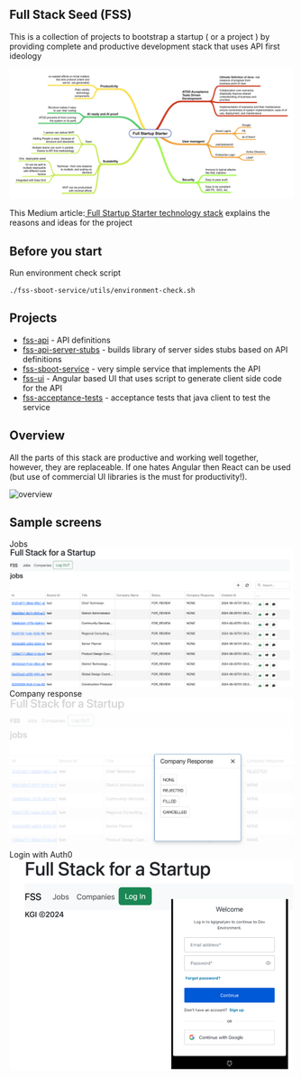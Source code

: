 Full Stack Seed (FSS)
---

This is a collection of projects to bootstrap a startup ( or a project ) by providing complete and productive
development stack that uses API first ideology

![overview](full-stack-dev/docs/Full-Startup-Starter.png)

This Medium article:[ Full Startup Starter technology stack](https://medium.com/@kgignatyev/full-startup-starter-on-jvm-stack-c83a4f0a28ad) explains the reasons
and ideas for the project

Before you start
---

Run environment check script
```shell
./fss-sboot-service/utils/environment-check.sh
```

## Projects
- [fss-api](fss-api/README.md) - API definitions
- [fss-api-server-stubs](fss-api-server-stubs/README.md) - builds library of server sides stubs based on API definitions
- [fss-sboot-service](fss-sboot-service/README.md) - very simple service that implements the API
- [fss-ui](fss-ui/README.md) - Angular based UI that uses script to generate client side code for the API
- [fss-acceptance-tests](fss-acceptance-tests/README.md) - acceptance tests that java client to test the service


## Overview



All the parts of this stack are productive and working well together, however, they are replaceable.
If one hates Angular then React can be used (but use of commercial UI libraries is the must for productivity!).

![overview](full-stack-dev/docs/fss-overview.png)

## Sample screens
Jobs
![jobs](full-stack-dev/docs/jobs-list.png)
Company response
![company response](full-stack-dev/docs/company-response.png)
Login with Auth0
<br/>
![login](full-stack-dev/docs/login.png)



